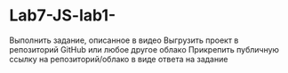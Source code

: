 # Lab7-JS-lab1-
Выполнить задание, описанное в видео
Выгрузить проект в репозиторий GitHub или любое другое облако
Прикрепить публичную ссылку на репозиторий/облако в виде ответа на задание

